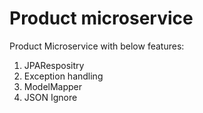 # Product microservice

Product Microservice with below features:
1. JPARespositry
2. Exception handling
3. ModelMapper
4. JSON Ignore

